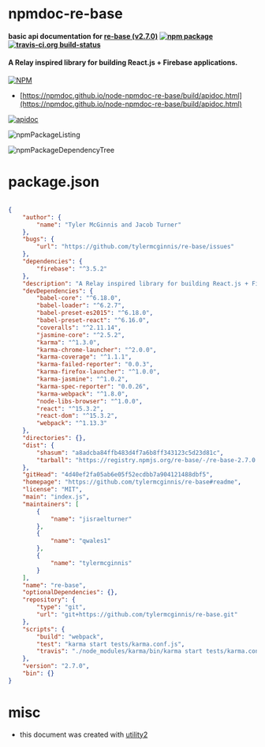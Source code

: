 # npmdoc-re-base

#### basic api documentation for  [re-base (v2.7.0)](https://github.com/tylermcginnis/re-base#readme)  [![npm package](https://img.shields.io/npm/v/npmdoc-re-base.svg?style=flat-square)](https://www.npmjs.org/package/npmdoc-re-base) [![travis-ci.org build-status](https://api.travis-ci.org/npmdoc/node-npmdoc-re-base.svg)](https://travis-ci.org/npmdoc/node-npmdoc-re-base)

#### A Relay inspired library for building React.js + Firebase applications.

[![NPM](https://nodei.co/npm/re-base.png?downloads=true&downloadRank=true&stars=true)](https://www.npmjs.com/package/re-base)

- [https://npmdoc.github.io/node-npmdoc-re-base/build/apidoc.html](https://npmdoc.github.io/node-npmdoc-re-base/build/apidoc.html)

[![apidoc](https://npmdoc.github.io/node-npmdoc-re-base/build/screenCapture.buildCi.browser.%252Ftmp%252Fbuild%252Fapidoc.html.png)](https://npmdoc.github.io/node-npmdoc-re-base/build/apidoc.html)

![npmPackageListing](https://npmdoc.github.io/node-npmdoc-re-base/build/screenCapture.npmPackageListing.svg)

![npmPackageDependencyTree](https://npmdoc.github.io/node-npmdoc-re-base/build/screenCapture.npmPackageDependencyTree.svg)



# package.json

```json

{
    "author": {
        "name": "Tyler McGinnis and Jacob Turner"
    },
    "bugs": {
        "url": "https://github.com/tylermcginnis/re-base/issues"
    },
    "dependencies": {
        "firebase": "^3.5.2"
    },
    "description": "A Relay inspired library for building React.js + Firebase applications.",
    "devDependencies": {
        "babel-core": "^6.18.0",
        "babel-loader": "^6.2.7",
        "babel-preset-es2015": "^6.18.0",
        "babel-preset-react": "^6.16.0",
        "coveralls": "^2.11.14",
        "jasmine-core": "^2.5.2",
        "karma": "^1.3.0",
        "karma-chrome-launcher": "^2.0.0",
        "karma-coverage": "^1.1.1",
        "karma-failed-reporter": "0.0.3",
        "karma-firefox-launcher": "^1.0.0",
        "karma-jasmine": "^1.0.2",
        "karma-spec-reporter": "0.0.26",
        "karma-webpack": "^1.8.0",
        "node-libs-browser": "^1.0.0",
        "react": "^15.3.2",
        "react-dom": "^15.3.2",
        "webpack": "^1.13.3"
    },
    "directories": {},
    "dist": {
        "shasum": "a8adcba84ffb483d4f7a6b8ff343123c5d23d81c",
        "tarball": "https://registry.npmjs.org/re-base/-/re-base-2.7.0.tgz"
    },
    "gitHead": "4d40ef2fa05ab6e05f52ecdbb7a904121488dbf5",
    "homepage": "https://github.com/tylermcginnis/re-base#readme",
    "license": "MIT",
    "main": "index.js",
    "maintainers": [
        {
            "name": "jisraelturner"
        },
        {
            "name": "qwales1"
        },
        {
            "name": "tylermcginnis"
        }
    ],
    "name": "re-base",
    "optionalDependencies": {},
    "repository": {
        "type": "git",
        "url": "git+https://github.com/tylermcginnis/re-base.git"
    },
    "scripts": {
        "build": "webpack",
        "test": "karma start tests/karma.conf.js",
        "travis": "./node_modules/karma/bin/karma start tests/karma.conf.js"
    },
    "version": "2.7.0",
    "bin": {}
}
```



# misc
- this document was created with [utility2](https://github.com/kaizhu256/node-utility2)
